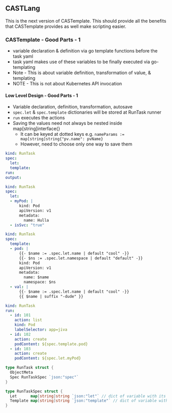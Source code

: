 ## CASTLang

This is the next version of CASTemplate. This should provide all the benefits that CASTemplate provides as well make scripting
easier.

### CASTemplate - Good Parts - 1
- variable declaration & definition via go template functions before the task yaml
- task yaml makes use of these variables to be finally executed via go-templating
- Note - This is about variable definition, transformation of value, & templating
- NOTE - This is not about Kubernetes API invocation

#### Low Level Design - Good Parts - 1
- Variable declaration, definition, transformation, autosave
- `spec.let` & `spec.template` dictionaries will be stored at RunTask runner
- `run` executes the actions
- Saving the values need not always be nested inside map[string]interface{}
  - It can be keyed at dotted keys e.g. `nameParams := map[string]string{"pv.name": pvName}`
  - However, need to choose only one way to save them

```yaml
kind: RunTask
spec:
  let:
  template:
run:
output:
```

```yaml
kind: RunTask
spec:
  let:
  - myPod: |
      kind: Pod
      apiVersion: v1
      metadata:
        name: Hulla
  - isSvc: "true"
```

```yaml
kind: RunTask
spec:
  template:
  - pod: |
      {{- $name := .spec.let.name | default "cool" -}}
      {{- $ns := .spec.let.namespace | default "default" -}}
      kind: Pod
      apiVersion: v1
      metadata:
        name: $name
        namespace: $ns
  - val: |
      {{- $name := .spec.let.name | default "cool" -}}
      {{ $name | suffix "-dude" }}
```

```yaml
kind: RunTask
run:
  - id: 101
    action: list
    kind: Pod
    labelSelector: app=jiva
  - id: 102
    action: create
    podContent: ${spec.template.pod}
  - id: 103
    action: create
    podContent: ${spec.let.myPod}
```

```go
type RunTask struct {
  ObjectMeta
  Spec RunTaskSpec `json:"spec"`
}

type RunTaskSpec struct {
  Let      map[string]string `json:"let"` // dict of variable with its direct value
  Template map[string]string `json:"template"` // dict of variable with its templated value
}
```
